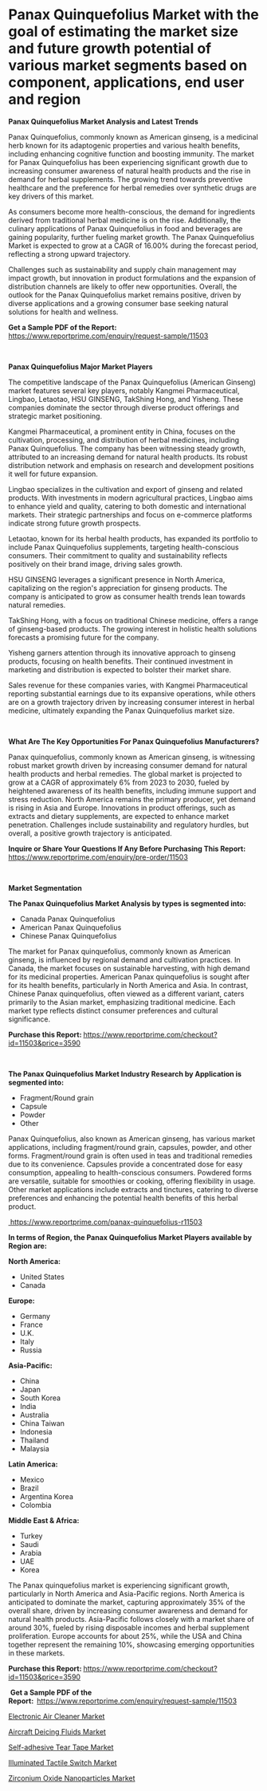 <p><h1>Panax Quinquefolius Market with the goal of estimating the market size and future growth potential of various market segments based on component, applications, end user and region</h1></p><p><strong>Panax Quinquefolius Market Analysis and Latest Trends</strong></p>
<p><p>Panax Quinquefolius, commonly known as American ginseng, is a medicinal herb known for its adaptogenic properties and various health benefits, including enhancing cognitive function and boosting immunity. The market for Panax Quinquefolius has been experiencing significant growth due to increasing consumer awareness of natural health products and the rise in demand for herbal supplements. The growing trend towards preventive healthcare and the preference for herbal remedies over synthetic drugs are key drivers of this market.</p><p>As consumers become more health-conscious, the demand for ingredients derived from traditional herbal medicine is on the rise. Additionally, the culinary applications of Panax Quinquefolius in food and beverages are gaining popularity, further fueling market growth. The Panax Quinquefolius Market is expected to grow at a CAGR of 16.00% during the forecast period, reflecting a strong upward trajectory. </p><p>Challenges such as sustainability and supply chain management may impact growth, but innovation in product formulations and the expansion of distribution channels are likely to offer new opportunities. Overall, the outlook for the Panax Quinquefolius market remains positive, driven by diverse applications and a growing consumer base seeking natural solutions for health and wellness.</p></p>
<p><strong>Get a Sample PDF of the Report:&nbsp;</strong> <a href="https://www.reportprime.com/enquiry/request-sample/11503">https://www.reportprime.com/enquiry/request-sample/11503</a></p>
<p>&nbsp;</p>
<p><strong>Panax Quinquefolius Major Market Players</strong></p>
<p><p>The competitive landscape of the Panax Quinquefolius (American Ginseng) market features several key players, notably Kangmei Pharmaceutical, Lingbao, Letaotao, HSU GINSENG, TakShing Hong, and Yisheng. These companies dominate the sector through diverse product offerings and strategic market positioning.</p><p>Kangmei Pharmaceutical, a prominent entity in China, focuses on the cultivation, processing, and distribution of herbal medicines, including Panax Quinquefolius. The company has been witnessing steady growth, attributed to an increasing demand for natural health products. Its robust distribution network and emphasis on research and development positions it well for future expansion.</p><p>Lingbao specializes in the cultivation and export of ginseng and related products. With investments in modern agricultural practices, Lingbao aims to enhance yield and quality, catering to both domestic and international markets. Their strategic partnerships and focus on e-commerce platforms indicate strong future growth prospects.</p><p>Letaotao, known for its herbal health products, has expanded its portfolio to include Panax Quinquefolius supplements, targeting health-conscious consumers. Their commitment to quality and sustainability reflects positively on their brand image, driving sales growth.</p><p>HSU GINSENG leverages a significant presence in North America, capitalizing on the region's appreciation for ginseng products. The company is anticipated to grow as consumer health trends lean towards natural remedies.</p><p>TakShing Hong, with a focus on traditional Chinese medicine, offers a range of ginseng-based products. The growing interest in holistic health solutions forecasts a promising future for the company.</p><p>Yisheng garners attention through its innovative approach to ginseng products, focusing on health benefits. Their continued investment in marketing and distribution is expected to bolster their market share.</p><p>Sales revenue for these companies varies, with Kangmei Pharmaceutical reporting substantial earnings due to its expansive operations, while others are on a growth trajectory driven by increasing consumer interest in herbal medicine, ultimately expanding the Panax Quinquefolius market size.</p></p>
<p>&nbsp;</p>
<p><strong>What Are The Key Opportunities For Panax Quinquefolius Manufacturers?</strong></p>
<p><p>Panax quinquefolius, commonly known as American ginseng, is witnessing robust market growth driven by increasing consumer demand for natural health products and herbal remedies. The global market is projected to grow at a CAGR of approximately 6% from 2023 to 2030, fueled by heightened awareness of its health benefits, including immune support and stress reduction. North America remains the primary producer, yet demand is rising in Asia and Europe. Innovations in product offerings, such as extracts and dietary supplements, are expected to enhance market penetration. Challenges include sustainability and regulatory hurdles, but overall, a positive growth trajectory is anticipated.</p></p>
<p><strong>Inquire or Share Your Questions If Any Before Purchasing This Report:</strong> <a href="https://www.reportprime.com/enquiry/pre-order/11503">https://www.reportprime.com/enquiry/pre-order/11503</a></p>
<p>&nbsp;</p>
<p><strong>Market Segmentation</strong></p>
<p><strong>The Panax Quinquefolius Market Analysis by types is segmented into:</strong></p>
<p><ul><li>Canada Panax Quinquefolius</li><li>American Panax Quinquefolius</li><li>Chinese Panax Quinquefolius</li></ul></p>
<p><p>The market for Panax quinquefolius, commonly known as American ginseng, is influenced by regional demand and cultivation practices. In Canada, the market focuses on sustainable harvesting, with high demand for its medicinal properties. American Panax quinquefolius is sought after for its health benefits, particularly in North America and Asia. In contrast, Chinese Panax quinquefolius, often viewed as a different variant, caters primarily to the Asian market, emphasizing traditional medicine. Each market type reflects distinct consumer preferences and cultural significance.</p></p>
<p><strong>Purchase this Report:&nbsp;</strong><a href="https://www.reportprime.com/checkout?id=11503&price=3590">https://www.reportprime.com/checkout?id=11503&price=3590</a></p>
<p>&nbsp;</p>
<p><strong>The Panax Quinquefolius Market Industry Research by Application is segmented into:</strong></p>
<p><ul><li>Fragment/Round grain</li><li>Capsule</li><li>Powder</li><li>Other</li></ul></p>
<p><p>Panax Quinquefolius, also known as American ginseng, has various market applications, including fragment/round grain, capsules, powder, and other forms. Fragment/round grain is often used in teas and traditional remedies due to its convenience. Capsules provide a concentrated dose for easy consumption, appealing to health-conscious consumers. Powdered forms are versatile, suitable for smoothies or cooking, offering flexibility in usage. Other market applications include extracts and tinctures, catering to diverse preferences and enhancing the potential health benefits of this herbal product.</p></p>
<p><a href="https://www.reportprime.com/panax-quinquefolius-r11503">&nbsp;https://www.reportprime.com/panax-quinquefolius-r11503</a></p>
<p><strong>In terms of Region, the Panax Quinquefolius Market Players available by Region are:</strong></p>
<p>
    <p> <strong> North America: </strong>
        <ul>
            <li>United States</li>
            <li>Canada</li>
        </ul>
        </p> 
    <p> <strong> Europe: </strong>
        <ul>
            <li>Germany</li>
            <li>France</li>
            <li>U.K.</li>
            <li>Italy</li>
            <li>Russia</li>
        </ul>
        </p> 
    <p> <strong> Asia-Pacific: </strong>
        <ul>
            <li>China</li>
            <li>Japan</li>
            <li>South Korea</li>
            <li>India</li>
            <li>Australia</li>
            <li>China Taiwan</li>
            <li>Indonesia</li>
            <li>Thailand</li>
            <li>Malaysia</li>
        </ul>
        </p> 
    <p> <strong> Latin America: </strong>
        <ul>
            <li>Mexico</li>
            <li>Brazil</li>
            <li>Argentina Korea</li>
            <li>Colombia</li>
        </ul>
        </p> 
    <p> <strong> Middle East & Africa: </strong>
        <ul>
            <li>Turkey</li>
            <li>Saudi</li>
            <li>Arabia</li>
            <li>UAE</li>
            <li>Korea</li>
        </ul>
    </p>
    </p>
<p><p>The Panax quinquefolius market is experiencing significant growth, particularly in North America and Asia-Pacific regions. North America is anticipated to dominate the market, capturing approximately 35% of the overall share, driven by increasing consumer awareness and demand for natural health products. Asia-Pacific follows closely with a market share of around 30%, fueled by rising disposable incomes and herbal supplement proliferation. Europe accounts for about 25%, while the USA and China together represent the remaining 10%, showcasing emerging opportunities in these markets.</p></p>
<p><strong>Purchase this Report: </strong><a href="https://www.reportprime.com/checkout?id=11503&price=3590">https://www.reportprime.com/checkout?id=11503&price=3590</a></p>
<p>&nbsp;<strong>Get a Sample PDF of the Report:&nbsp;&nbsp;</strong><a href="https://www.reportprime.com/enquiry/request-sample/11503">https://www.reportprime.com/enquiry/request-sample/11503</a></p>
<p><strong></strong></p>
<p><p><a href="https://medium.com/@nettieboyle87/the-electronic-air-cleaner-market-is-anticipated-to-experience-significant-growth-with-a-938a5b71f650">Electronic Air Cleaner Market</a></p><p><a href="https://www.linkedin.com/pulse/why-should-you-invest-aircraft-deicing-fluids-market-trends-vuskf?trackingId=wfenLWZoT8WaLteyan34fA%3D%3D">Aircraft Deicing Fluids Market</a></p><p><a href="https://issuu.com/reportprime-2/docs/self-adhesive-tear-tape-market-size_40400a982d2b0a">Self-adhesive Tear Tape Market</a></p><p><a href="https://www.linkedin.com/pulse/illuminated-tactile-switch-market-size-growth-industry-analysis-nln2c?trackingId=Z4Z4SWGHSNeb6UCqf5xxjA%3D%3D">Illuminated Tactile Switch Market</a></p><p><a href="https://medium.com/@vullnetbogdani135/zirconium-oxide-nanoparticles-market-industry-landscape-growth-trajectories-and-global-markets-ac7f6d4afc72?postPublishedType=initial">Zirconium Oxide Nanoparticles Market</a></p></p>